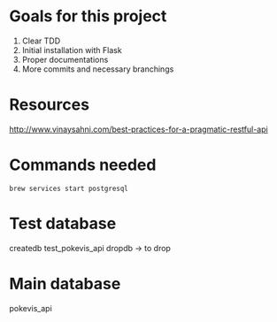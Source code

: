 # Goals for this project
1) Clear TDD
2) Initial installation with Flask
3) Proper documentations
4) More commits and necessary branchings

# Resources
http://www.vinaysahni.com/best-practices-for-a-pragmatic-restful-api

# Commands needed
`brew services start postgresql`


# Test database
createdb test_pokevis_api
dropdb -> to drop

# Main database
pokevis_api
